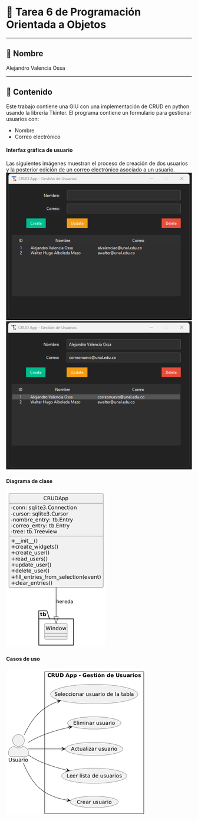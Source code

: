 # 📘 Tarea 6 de Programación Orientada a Objetos

---

## 🚀 Nombre
Alejandro Valencia Ossa

---

## 🧠 Contenido 
Este trabajo contiene una GIU con una implementación de CRUD en python usando la librería Tkinter. El programa contiene un formulario para gestionar usuarios con:
- Nombre 
- Correo electrónico

#### Interfaz gráfica de usuario
Las siguientes imágenes muestran el proceso de creación de dos usuarios y la 
posterior edición de un correo electrónico asociado a un usuario.
![interfaz1](/GUI1.png)
![interfaz2](/GUI2.png)
#### Diagrama de clase
![diagrama](/GUI.png)
#### Casos de uso
![casos](/UseCases.png)
